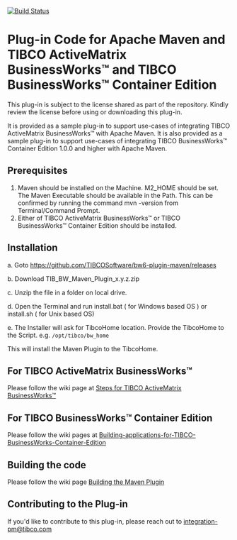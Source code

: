 [![Build Status](https://travis-ci.org/TIBCOSoftware/bw6-plugin-maven.svg?branch=master)](https://travis-ci.org/TIBCOSoftware/bw6-plugin-maven)

# Plug-in Code for Apache Maven and TIBCO ActiveMatrix BusinessWorks™ and TIBCO BusinessWorks™ Container Edition

This plug-in is subject to the license shared as part of the repository. Kindly review the license before using or downloading this plug-in.

It is provided as a sample plug-in to support use-cases of integrating TIBCO ActiveMatrix BusinessWorks™ with Apache Maven. It is also provided as a sample plug-in to support use-cases of integrating TIBCO BusinessWorks™ Container Edition 1.0.0 and higher with Apache Maven.


## Prerequisites

1. Maven should be installed on the Machine. M2_HOME should be set. The Maven Executable should be available in the Path.
This can be confirmed by running the command mvn -version from Terminal/Command Prompt.
2. Either of TIBCO ActiveMatrix BusinessWorks™ or TIBCO BusinessWorks™ Container Edition should be installed.

## Installation

a. Goto https://github.com/TIBCOSoftware/bw6-plugin-maven/releases

b. Download TIB_BW_Maven_Plugin_x.y.z.zip

c. Unzip the file in a folder on local drive.

d. Open the Terminal and run install.bat ( for Windows based OS ) or install.sh ( for Unix based OS)

e. The Installer will ask for TibcoHome location. Provide the TibcoHome to the Script. e.g. `/opt/tibco/bw_home`

This will install the Maven Plugin to the TibcoHome. 

## For TIBCO ActiveMatrix BusinessWorks™
Please follow the wiki page at 
[Steps for TIBCO ActiveMatrix BusinessWorks™](https://github.com/TIBCOSoftware/bw6-plugin-maven/wiki/Steps-For-TIBCO-ActiveMatrix-BusinessWorks)


## For TIBCO BusinessWorks™ Container Edition 

Please follow the wiki pages at [Building-applications-for-TIBCO-BusinessWorks-Container-Edition](
https://github.com/TIBCOSoftware/bw6-plugin-maven/wiki/Building-applications-for-TIBCO-BusinessWorks-Container-Edition)

## Building the code
Please follow the wiki page [Building the Maven Plugin](https://github.com/TIBCOSoftware/bw6-plugin-maven/wiki/Build)

## Contributing to the Plug-in

If you'd like to contribute to this plug-in, please reach out to integration-pm@tibco.com

